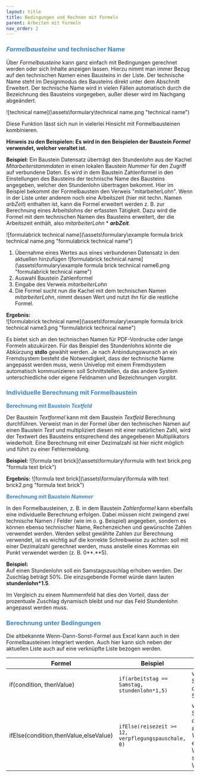 ```yaml
---
layout: title
title: Bedingungen und Rechnen mit Formeln
parent: Arbeiten mit Formeln
nav_order: 2
---
```


### <span style="color:#3d85c6">_Formelbausteine_ und technischer Name</span>

Über _Formelbausteine_ kann ganz einfach mit Bedingungen gerechnet werden oder sich Inhalte anzeigen lassen.
Hierzu nimmt man immer Bezug auf den technischen Namen eines Bausteins in der Liste.
Der technische Name steht im Designmodus des Bausteins direkt unter dem Abschnitt
Erweitert.
Der technische Name wird in vielen Fällen automatisch durch die Bezeichnung des Bausteins vorgegeben, außer dieser
wird im Nachgang abgeändert.

![technical name](\assets\formulary\technical name.png "technical name")

Diese Funktion lässt sich nun in vielerlei Hinsicht mit Formelbausteinen kombinieren.

**Hinweis zu den Beispielen: Es wird in den Beispielen der Baustein _Formel_ verwendet, welcher veraltet ist.**

**Beispiel:**
Ein
Baustein Datensatz überträgt den Stundenlohn aus der Kachel _Mitarbeiterstammdaten_ in einen lokalen Baustein _Nummer_ für den Zugriff auf verbundene Daten.
Es wird in dem Baustein Zahlenformel in den Einstellungen des Bausteins der technische Name des Bausteins angegeben, welcher den Stundenlohn übertragen bekommt.
Hier im Beispiel bekommt der Formelbaustein den Verweis "mitarbeiterLohn".
Wenn in der Liste unter anderem noch eine Arbeitszeit (hier mit techn. Namen _arbZeit_) enthalten ist, kann die Formel erweitert werden
z. B. zur Berechnung eines Arbeitslohns der erfassten Tätigkeit. Dazu wird die Formel mit dem technischen
Namen des Bausteins erweitert, der die Arbeitszeit enthält, also _mitarbeiterLohn_ \* **_arbZeit_**.

![formulabrick technical name](\assets\formulary\example formula brick technical name.png "formulabrick technical name")

1. Übernahme eines Wertes aus eines verbundenen Datensatz in den aktuellen hinzufügen
   ![formulabrick technical name](\assets\formulary\example formula brick technical name6.png "formulabrick technical name")
2. Auswahl Baustein Zahlenformel
3. Eingabe des Verweis _mitarbeiterLohn_
4. Die Formel sucht nun die Kachel mit dem technischen Namen _mitarbeiterLohn_, nimmt dessen Wert und nutzt ihn für die restliche Formel.

**Ergebnis:**  
![formulabrick technical name](\assets\formulary\example formula brick technical name3.png "formulabrick technical name")

Es bietet sich an den technischen Namen für PDF-Vordrucke oder lange Formeln abzukürzen. Für das Beispiel
des Stundenlohns könnte die Abkürzung **stdlo** gewählt werden. Je nach Anbindungswunsch an ein Fremdsystem
besteht die Notwendigkeit, dass der technische Name angepasst werden muss, wenn Univelop mit einem Fremdsystem
automatisch kommunizieren soll Schnittstellen, da das andere System unterschiedliche oder eigene Feldnamen und Bezeichnungen vorgibt.

### <span style="color:#3d85c6">Individuelle Berechnung mit Formelbaustein</span>

<span style="color:#3d85c6">**Berechnung mit Baustein _Textfeld_**</span>

Der Baustein _Textformel_ kann mit dem Baustein _Textfeld_
Berechnung durchführen. Verweist man in der Formel über den technischen Namen auf einen Baustein _Text_ und
multipliziert diesen mit einer natürlichen Zahl, wird der Textwert des Bausteins entsprechend des angegebenen
Multiplikators wiederholt. Eine Berechnung mit einer Dezimalzahl ist hier nicht möglich und führt zu einer
Fehlermeldung.

**Beispiel:**
![formula text brick](\assets\formulary\formula with text brick.png "formula text brick")

**Ergebnis:**
![formula text brick](\assets\formulary\formula with text brick2.png "formula text brick")

<span style="color:#3d85c6">**Berechnung mit Baustein _Nummer_**</span>

In den Formelbausteinen, z. B. in dem Baustein _Zahlenformel_ kann ebenfalls eine individuelle Berechnung erfolgen. Dabei müssen nicht zwingend zwei
technische Namen / Felder (wie im o. g. Beispiel) angegeben, sondern es können ebenso technischer Name,
Rechenzeichen und gewünschte Zahlen verwendet werden. Werden selbst gewählte Zahlen zur Berechnung verwendet,
ist es wichtig auf die korrekte Schreibweise zu achten: soll mit einer Dezimalzahl gerechnet werden, muss
anstelle eines Kommas ein Punkt verwendet werden (z. B. 0**.**5).

**Beispiel:**  
Auf einen Stundenlohn soll ein Samstagszuschlag erhoben werden. Der Zuschlag beträgt 50%. Die einzugebende Formel
würde dann lauten **stundenlohn\*1.5**.

Im Vergleich zu einem Nummernfeld hat dies den Vorteil, dass der prozentuale Zuschlag dynamisch bleibt und nur das
Feld Stundenlohn angepasst werden muss.

### <span style="color:#3d85c6">Berechnung unter Bedingungen</span>

Die altbekannte Wenn-Dann-Sonst-Formel aus Excel kann auch in den
Formelbausteinen
integriert werden.
Auch hier kann sich neben der aktuellen Liste auch auf eine verknüpfte Liste bezogen werden.

| Formel                                | Beispiel                                            | Beschreibung                                                                                                                                                                      |
| ------------------------------------- | --------------------------------------------------- | --------------------------------------------------------------------------------------------------------------------------------------------------------------------------------- |
| if(condition, thenValue)              | `if(arbeitstag == Samstag, stundenlohn*1,5)`        | wenn der Arbeitstag ein Samstag ist, erhöhe den Stundenlohn um 50%                                                                                                                |
| ifElse(condition,thenValue,elseValue) | `ifElse(reisezeit >= 12, verpflegungspauschale, 0)` | wenn die Reisezeit 12 Stunden oder länger dauert, trage den Wert aus dem Feld _Verpflegungspauschale_ ein (hier sollte dann ein Wert hinterlegt sein), sonst verwende den Wert 0. |
